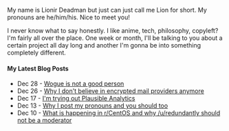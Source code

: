 My name is Lionir Deadman but just can just call me Lion for short. My pronouns are he/him/his. Nice to meet you!

I never know what to say honestly. I like anime, tech, philosophy, copyleft? I'm fairly all over the place. One week or month, I'll be talking to you about a certain project all day long and another I'm gonna be into something completely different.

#### My Latest Blog Posts
<!-- BLOGPOSTS:START -->
<!-- BLOGPOSTS:END -->

<!-- feed start -->
- Dec 28 - [Wogue is not a good person](https://thelion.website/wogue-is-not-a-good-person/)
- Dec 26 - [Why I don't believe in encrypted mail providers anymore](https://thelion.website/why-i-dont-believe-in-encrypted-mail-anymore/)
- Dec 17 - [I'm trying out Plausible Analytics](https://thelion.website/trying-out-plausible-io/)
- Dec 13 - [Why I post my pronouns and you should too](https://thelion.website/why-i-post-my-pronouns-and-you-should-too/)
- Dec 10 - [What is happening in r/CentOS and why /u/redundantly should not be a moderator](https://thelion.website/what-is-happening-in-centos-subreddit-and-more/)
<!-- feed end -->
